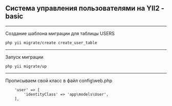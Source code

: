 ## Система управления пользователями на YII2 - basic ##


----------
Создание шаблона миграции для таблицы USERS

	php yii migrate/create create_user_table

----------

Запуск миграции

	php yii migrate/up


----------


Прописываем свой класс в файл config\web.php

        'user' => [
    		'identityClass' => 'app\models\User',
    	],


